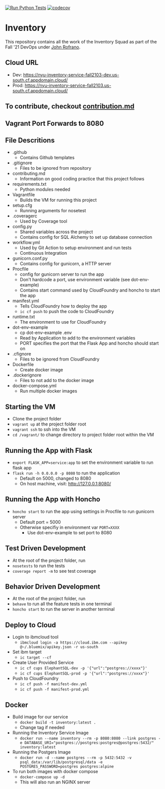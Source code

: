 [![Run Python Tests](https://github.com/Inventory-Devops-Fall21/inventory/actions/workflows/workflow.yml/badge.svg)](https://github.com/Inventory-Devops-Fall21/inventory/actions/workflows/workflow.yml)
[![codecov](https://codecov.io/gh/Inventory-Devops-Fall21/inventory/branch/main/graph/badge.svg?token=8LLHNZEGQZ)](https://codecov.io/gh/Inventory-Devops-Fall21/inventory)

# Inventory

This repository contains all the work of the Inventory Squad as part of the Fall '21 DevOps under [John Rofrano](https://github.com/rofrano).

## Cloud URL

* Dev: <https://nyu-inventory-service-fall2103-dev.us-south.cf.appdomain.cloud/>
* Prod: <https://nyu-inventory-service-fall2103.us-south.cf.appdomain.cloud/>

## To contribute, checkout [contribution.md](./contributing.md)

## Vagrant Port Forwards to 8080

## File Descritions

- .github
  - Contains Github templates
- .gitignore
  - Files to be ignored from repository
- contributing.md
  - Information on good coding practice that this project follows
- requirements.txt
  - Python modules needed
- Vagrantfile
  - Builds the VM for running this project
- setup.cfg
  - Running arguments for nosetest
- .coveragerc
  - Used by Coverage tool
- config.py
  - Shared variables across the project
  - Contains config for SQL Alchemy to set up database connection
- workflow.yml
  - Used by Git Action to setup environment and run tests
  - Continuous Integration
- gunicorn.conf.py
  - Contains config for gunicorn, a HTTP server
- Procfile
  - config for gunicorn server to run the app
  - Don't hardcode a port, use environment variable (see dot-env-example)
  - Contains start command used by CloudFoundry and honcho to start the app
- manifest.yml
  - Tells CloudFoundry how to deploy the app
  - `ic cf push` to push the code to CloudFoundry
- runtime.txt
  - The environment to use for CloudFoundry
- dot-env-example
  - cp dot-env-example .env
  - Read by Application to add to the environment variables
  - PORT specifies the port that the Flask App and honcho should start on
- .cfignore
  - Files to be ignored from CloudFoundry
- Dockerfile
  - Create docker image
- .dockerignore
  - Files to not add to the docker image
- docker-compose.yml
  - Run multiple docker images

## Starting the VM

- Clone the project folder
- `vagrant up` at the project folder root
- `vagrant ssh` to ssh into the VM
- `cd /vagrant/` to change directory to project folder root within the VM

## Running the App with Flask

- `export FLASK_APP=service:app` to set the environment variable to run flask app
- `flask run -h 0.0.0.0 -p 8080` to run the application
  - Default on 5000, changed to 8080
  - On host machine, visit: <http://127.0.0.1:8080/>

## Running the App with Honcho

- `honcho start` to run the app using settings in Procfile to run gunicorn server
  - Default port = 5000
  - Otherwise specifiy in environment var `PORT=XXXX`
    - Use dot-env-example to set port to 8080

## Test Driven Development

- At the root of the project folder, run
- `nosetests` to run the tests
- `coverage report -m` to see test coverage

## Behavior Driven Development

- At the root of the project folder, run
- `behave` to run all the feature tests in one terminal
- `honcho start` to run the server in another terminal

## Deploy to Cloud

- Login to ibmcloud tool
  - `ibmcloud login -a https://cloud.ibm.com --apikey @~/.bluemix/apikey.json -r us-south`
- Set ibm target
  - `ic target --cf`
- Create User Provided Service
  - `ic cf cups ElephantSQL-dev -p '{"url":"postgres://xxxx"}'`
  - `ic cf cups ElephantSQL-prod -p '{"url":"postgres://xxxx"}'`
- Push to CloudFoundry
  - `ic cf push -f manifest-dev.yml`
  - `ic cf push -f manifest-prod.yml`

## Docker

- Build image for our service
  - `docker build -t inventory:latest .`
  - Change tag if needed
- Running the Inventory Service Image
  - `docker run --name inventory --rm -p 8080:8080 --link postgres -e DATABASE_URI="postgres://postgres:postgres@postgres:5432/" inventory:latest`
- Running the Postgers Image
  - `docker run -d --name postgres --rm -p 5432:5432 -v psql_data:/var/lib/postgresql/data -e POSTGRES_PASSWORD=postgres postgres:alpine`
- To run both images with docker compose
  - `docker-compose up -d`
  - This will also run an NGINX server
